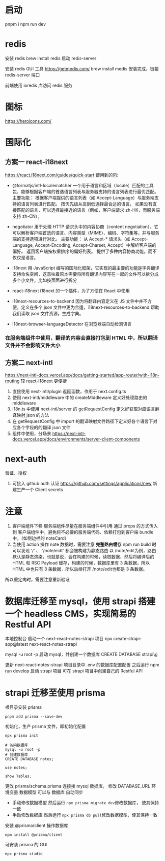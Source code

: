 # 启动
pnpm i 
npm run dev

# redis
安装 redis
brew install redis
启动 redis-server

安装 redis GUI 工具
https://getmedis.com/
brew install medis
安装完成，链接 redis-server 端口

前端使用 ioredis 库访问 redis 服务

# 图标
https://heroicons.com/

# 国际化
## 方案一 react-i18next
https://react.i18next.com/guides/quick-start
使用到的包:
- @formatjs/intl-localematcher
一个用于语言和区域（locale）匹配的工具包，能够根据客户端的首选语言列表与服务器支持的语言列表进行最优匹配。
主要功能：
    根据客户端提供的语言列表（如 Accept-Language）与服务端支持的语言列表进行匹配。
    按优先级从高到低选择最合适的语言。
    如果没有直接匹配的语言，可以选择最接近的语言（例如，客户端请求 zh-HK，而服务端支持 zh-CN）。

- negotiator
用于处理 HTTP 请求头中的内容协商（content negotiation）。它可以解析客户端首选的语言、内容类型（MIME）、编码、字符集等，并与服务端的支持选项进行对比。
主要功能：
    从 Accept-* 请求头（如 Accept-Language, Accept-Encoding, Accept-Charset, Accept）中解析客户端的偏好。
    返回客户端按权重排序的偏好列表。
    提供了多种内容协商功能，而不仅仅是语言。

- i18next
用 JavaScript 编写的国际化框架，它实现的最主要的功能是字典翻译
支持命名空间，这意味着原本需要将所有翻译内容写在一起的文件可以拆分成多个小文件，比如按页面进行拆分

- react-i18next
i18next 的一个插件，为了方便在 React 中使用

- i18next-resources-to-backend
因为将翻译内容定义在 JS 文件中并不方便，定义在多个 json 文件中更为合适，i18next-resources-to-backend 帮助我们读取 json 文件资源，生成字典。

- i18next-browser-languageDetector
在浏览器端自动检测语言

### 在服务端组件中使用，翻译的内容会直接打包到 HTML 中，所以翻译文件并不会影响文件大小

## 方案二 next-intl
https://next-intl-docs.vercel.app/docs/getting-started/app-router/with-i18n-routing
较 react-i18next 更便捷
1. 直接使用 next-intl/plugin 返回函数，作用于 next.config.ts
2. 使用 next-intl/middleware 中的 createMiddleware 定义好处理路由的 middleware
3. i18n.ts 中使用 next-intl/server 的 getRequestConfig 定义好获取对应语言翻译映射 json 的方法
4. 在 getRequestConfig 中 import 的翻译映射文件路径下定义好各个语言下对应各个字段的的翻译 json 文件
5. 组件中使用，分场景 https://next-intl-docs.vercel.app/docs/environments/server-client-components

# next-auth
验证、授权
1. 可接入 github auth 认证 https://github.com/settings/applications/new
新建生产一个 Client secrets



# 注意
1. 客户端组件下移
服务端组件尽量在服务端组件中引用 通过 props 的方式传入到 客户端组件中，避免将不必要的服务端代码、依赖打包到客户端 bundle 中。（如侧边栏的 noteCard）
2. 当使用 action 操作 note 数据时，需要注意 **完整路由缓存**
npm run build 时可以发现 '/' 、 '/note/eidt' 都会被构建为静态路由
以 /note/edit为例，路由默认是静态渲染，也就是说，会在构建的时候，读取数据，然后将编译后的 HTML 和 RSC Payload 缓存，构建的时候，数据库里有 3 条数据，所以 HTML 中也只有 3 条数据，所以后续打开 /note/edit也都是 3 条数据。

所以重定向时，需要注意重新验证


# 数据库迁移至 mysql，使用 strapi 搭建一个 headless CMS，实现简易的 Restful API
本地控制台 
启动一个 next-react-notes-strapi 项目
npx create-strapi-app@latest next-react-notes-strapi

mysql -u root -p
启动 mysql，并创建一个数据库
CREATE DATABASE strapi\g


更新 next-react-notes-strapi 项目目录中 .env 的数据库配置配置
之后运行 npm run develop 启动 strapi 项目
可在 strapi 项目中创建自己的 Restful API

# strapi 迁移至使用 prisma
根目录安装 prisma
```shell
pnpm add prisma --save-dev
```
初始化，生产 prisma 文件，即初始化配置
```shell
npx prisma init
```

```shell
# 访问数据库
mysql -u root -p
# 创建数据库
CREATE DATABASE notes;

use notes;

show Tables;
```

更改 prisma/schema.prisma 连接接 mysql 数据库， 修改 DATABASE_URL 环境变量
数据模型 可以与 数据库 自动同步
- 手动修改数据模型
然后运行 ```npx prisma migrate dev```修改数据库，
使其保持一致
- 手动修改数据库
然后运行 ```npx prisma db pull```修改数据模型，使其保持一致

安装 @prisma/client 操作数据库
```shell
npm install @prisma/client
```
可安装 prisma 的 GUI
```shell
npx prisma studio
```